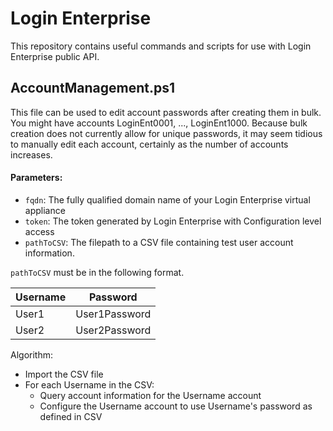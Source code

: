 # Login Enterprise

This repository contains useful commands and scripts for use with Login Enterprise public API. 

## AccountManagement.ps1 

This file can be used to edit account passwords after creating them in bulk. You might have accounts LoginEnt0001, ..., LoginEnt1000. Because bulk creation does not currently allow for unique passwords, it may seem tidious to manually edit each account, certainly as the number of accounts increases. 

#### Parameters:
* ```fqdn```: The fully qualified domain name of your Login Enterprise virtual appliance
* ```token```: The token generated by Login Enterprise with Configuration level access
* ```pathToCSV```: The filepath to a CSV file containing test user account information. 

```pathToCSV``` must be in the following format.

| Username    | Password            |
| ----------- | ------------------- |
| User1       | User1Password       |
| User2       | User2Password       |

Algorithm:
* Import the CSV file
* For each Username in the CSV:
   * Query account information for the Username account
   * Configure the Username account to use Username's password as defined in CSV
